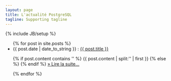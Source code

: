 ```yaml
---
layout: page
title: L'actualité PostgreSQL 
tagline: Supporting tagline
---
```

{% include JB/setup %}

<ul class="posts">
  {% for post in site.posts %}
    <li><span>{{ post.date | date_to_string }}</span> : <a href="{{ BASE_PATH }}{{ post.url }}">{{ post.title }}</a></li>
    <p>
	{% if post.content contains '<!--more-->' %}
    		{{ post.content | split:'<!--more-->' | first }}
	{% else %}
    		<!-- Case for when no excerpt is defined -->
	{% endif %}
        <a href="{{ BASE_PATH }}{{ post.url }}">&raquo; Lire la suite...</a>
    </p>
  {% endfor %}
</ul>



